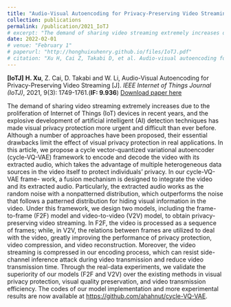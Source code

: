 ```yaml
---
title: "Audio-Visual Autoencoding for Privacy-Preserving Video Streaming"
collection: publications
permalink: /publication/2021_IoTJ
# excerpt: "The demand of sharing video streaming extremely increases due to the proliferation of Internet of Things (IoT) devices in recent years, and the explosive development of artificial intelligent (AI) detection techniques has made visual privacy protection more urgent and difficult than ever before. Although a number of approaches have been proposed, their essential drawbacks limit the effect of visual privacy protection in real applications. In this article, we propose a cycle vector-quantized variational autoencoder (cycle-VQ-VAE) framework to encode and decode the video with its extracted audio, which takes the advantage of multiple heterogeneous data sources in the video itself to protect individuals’ privacy. In our cycle-VQ-VAE frame- work, a fusion mechanism is designed to integrate the video and its extracted audio. Particularly, the extracted audio works as the random noise with a nonpatterned distribution, which outperforms the noise that follows a patterned distribution for hiding visual information in the video. Under this framework, we design two models, including the frame-to-frame (F2F) model and video-to-video (V2V) model, to obtain privacy-preserving video streaming. In F2F, the video is processed as a sequence of frames; while, in V2V, the relations between frames are utilized to deal with the video, greatly improving the performance of privacy protection, video compression, and video reconstruction. Moreover, the video streaming is compressed in our encoding process, which can resist side-channel inference attack during video transmission and reduce video transmission time. Through the real-data experiments, we validate the superiority of our models (F2F and V2V) over the existing methods in visual privacy protection, visual quality preservation, and video transmission efficiency. The codes of our model implementation and more experimental results are now available at https://github.com/ahahnut/cycle-VQ-VAE."
date: 2022-02-01
# venue: "February 1"
# paperurl: "http://honghuixuhenry.github.io/files/IoTJ.pdf"
# citation: "Xu H, Cai Z, Takabi D, et al. Audio-visual autoencoding for privacy-preserving video streaming[J]. IEEE Internet of Things Journal, 2021, 9(3): 1749-1761."
---
```


**[IoTJ]** **H. Xu**, Z. Cai, D. Takabi and W. Li, Audio-Visual Autoencoding for Privacy-Preserving Video Streaming [J]. _IEEE Internet of Things Journal (IoTJ)_, 2021, 9(3): 1749-1761.(**IF: 9.936**) [Download paper here](http://honghuixuhenry.github.io/files/IoTJ.pdf)

The demand of sharing video streaming extremely increases due to the proliferation of Internet of Things (IoT) devices in recent years, and the explosive development of artificial intelligent (AI) detection techniques has made visual privacy protection more urgent and difficult than ever before. Although a number of approaches have been proposed, their essential drawbacks limit the effect of visual privacy protection in real applications. In this article, we propose a cycle vector-quantized variational autoencoder (cycle-VQ-VAE) framework to encode and decode the video with its extracted audio, which takes the advantage of multiple heterogeneous data sources in the video itself to protect individuals’ privacy. In our cycle-VQ-VAE frame- work, a fusion mechanism is designed to integrate the video and its extracted audio. Particularly, the extracted audio works as the random noise with a nonpatterned distribution, which outperforms the noise that follows a patterned distribution for hiding visual information in the video. Under this framework, we design two models, including the frame-to-frame (F2F) model and video-to-video (V2V) model, to obtain privacy-preserving video streaming. In F2F, the video is processed as a sequence of frames; while, in V2V, the relations between frames are utilized to deal with the video, greatly improving the performance of privacy protection, video compression, and video reconstruction. Moreover, the video streaming is compressed in our encoding process, which can resist side-channel inference attack during video transmission and reduce video transmission time. Through the real-data experiments, we validate the superiority of our models (F2F and V2V) over the existing methods in visual privacy protection, visual quality preservation, and video transmission efficiency. The codes of our model implementation and more experimental results are now available at https://github.com/ahahnut/cycle-VQ-VAE.

<!-- Recommended citation: Xu H, Cai Z, Takabi D, et al. Audio-visual autoencoding for privacy-preserving video streaming[J]. IEEE Internet of Things Journal, 2021, 9(3): 1749-1761. -->
